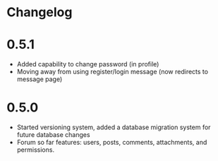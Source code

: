 # Changelog

# 0.5.1
- Added capability to change password (in profile)
- Moving away from using register/login message (now redirects to message page)

# 0.5.0
- Started versioning system, added a database migration system for future database changes
- Forum so far features: users, posts, comments, attachments, and permissions.